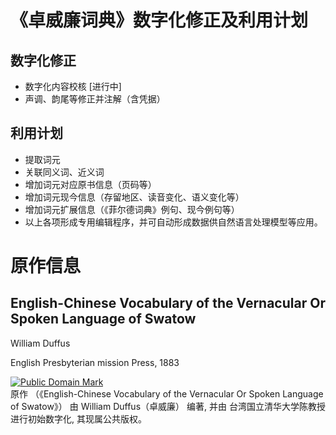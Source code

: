 # 《卓威廉词典》数字化修正及利用计划

## 数字化修正

+ 数字化内容校核 [进行中]
+ 声调、韵尾等修正并注解（含凭据）


## 利用计划

+ 提取词元
+ 关联同义词、近义词
+ 增加词元对应原书信息（页码等）
+ 增加词元现今信息（存留地区、读音变化、语义变化等）
+ 增加词元扩展信息（《菲尔德词典》例句、现今例句等）
+ 以上各项形成专用编辑程序，并可自动形成数据供自然语言处理模型等应用。


# 原作信息

## English-Chinese Vocabulary of the Vernacular Or Spoken Language of Swatow

William Duffus

English Presbyterian mission Press, 1883

<p xmlns:dct="http://purl.org/dc/terms/">
<a rel="license" href="http://creativecommons.org/publicdomain/mark/1.0/">
<img src="http://i.creativecommons.org/p/mark/1.0/88x31.png"
     style="border-style: none;" alt="Public Domain Mark" />
</a>
<br />
原作 （《<span property="dct:title">English-Chinese Vocabulary of the Vernacular Or Spoken Language of Swatow</span>》） 由 <span resource="[_:creator]" rel="dct:creator"><span property="dct:title">William Duffus（卓威廉）</span></span> 编著, 并由 <span resource="[_:publisher]" rel="dct:publisher"><span property="dct:title">台湾国立清华大学陈教授</span></span> 进行初始数字化, 其现属公共版权。
</p>
